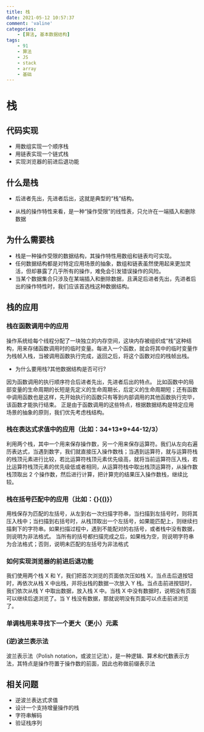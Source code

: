 ```yaml
---
title: 栈
date: 2021-05-12 10:57:37
comment: 'valine'
categories:
    - [算法, 基本数据结构]
tags:
    - 91
    - 算法
    - JS
    - stack
    - array
    - 基础
---
```


# 栈

## 代码实现

-   用数组实现一个顺序栈
-   用链表实现一个链式栈
-   实现浏览器的前进后退功能

## 什么是栈

-   后进者先出，先进者后出，这就是典型的“栈”结构。

-   从栈的操作特性来看，是一种“操作受限”的线性表，只允许在一端插入和删除数据

## 为什么需要栈

-   栈是一种操作受限的数据结构，其操作特性用数组和链表均可实现。
-   任何数据结构都是对特定应用场景的抽象，数组和链表虽然使用起来更加灵活，但却暴露了几乎所有的操作，难免会引发错误操作的风险。
-   当某个数据集合只涉及在某端插入和删除数据，且满足后进者先出，先进者后出的操作特性时，我们应该首选栈这种数据结构。

## 栈的应用

### 栈在函数调用中的应用

操作系统给每个线程分配了一块独立的内存空间，这块内存被组织成“栈”这种结构，用来存储函数调用时的临时变量。每进入一个函数，就会将其中的临时变量作为栈帧入栈，当被调用函数执行完成，返回之后，将这个函数对应的栈帧出栈。

-   为什么要用栈?其他数据结构是否可行?

因为函数调用的执行顺序符合后进者先出，先进者后出的特点。
比如函数中的局部变量的生命周期的长短是先定义的生命周期长，后定义的生命周期短；还有函数中调用函数也是这样，先开始执行的函数只有等到内部调用的其他函数执行完毕，该函数才能执行结束。
正是由于函数调用的这些特点，根据数据结构是特定应用场景的抽象的原则，我们优先考虑栈结构。

### 栈在表达式求值中的应用（比如：34+13\*9+44-12/3）

利用两个栈，其中一个用来保存操作数，另一个用来保存运算符。我们从左向右遍历表达式，当遇到数字，我们就直接压入操作数栈；当遇到运算符，就与运算符栈的栈顶元素进行比较，若比运算符栈顶元素优先级高，就将当前运算符压入栈，若比运算符栈顶元素的优先级低或者相同，从运算符栈中取出栈顶运算符，从操作数栈顶取出 2 个操作数，然后进行计算，把计算完的结果压入操作数栈，继续比较。

### 栈在括号匹配中的应用（比如：{}{[()]()}）

用栈保存为匹配的左括号，从左到右一次扫描字符串，当扫描到左括号时，则将其压入栈中；当扫描到右括号时，从栈顶取出一个左括号，如果能匹配上，则继续扫描剩下的字符串。如果扫描过程中，遇到不能配对的右括号，或者栈中没有数据，则说明为非法格式。
当所有的括号都扫描完成之后，如果栈为空，则说明字符串为合法格式；否则，说明未匹配的左括号为非法格式

### 如何实现浏览器的前进后退功能

我们使用两个栈 X 和 Y，我们把首次浏览的页面依次压如栈 X，当点击后退按钮时，再依次从栈 X 中出栈，并将出栈的数据一次放入 Y 栈。当点击前进按钮时，我们依次从栈 Y 中取出数据，放入栈 X 中。当栈 X 中没有数据时，说明没有页面可以继续后退浏览了。当 Y 栈没有数据，那就说明没有页面可以点击前进浏览了。

### 单调栈用来寻找下一个更大（更小）元素

### (逆)波兰表示法

波兰表示法（Polish notation，或波兰记法），是一种逻辑、算术和代数表示方法，其特点是操作符置于操作数的前面，因此也称做前缀表示法

## 相关问题

-   逆波兰表达式求值
-   设计一个支持增量操作的栈
-   字符串解码
-   验证栈序列
